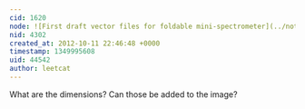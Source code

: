 ```yaml
---
cid: 1620
node: ![First draft vector files for foldable mini-spectrometer](../notes/warren/10-10-2012/first-draft-vector-files-foldable-mini-spectrometer)
nid: 4302
created_at: 2012-10-11 22:46:48 +0000
timestamp: 1349995608
uid: 44542
author: leetcat
---
```


What are the dimensions? Can those be added to the image?